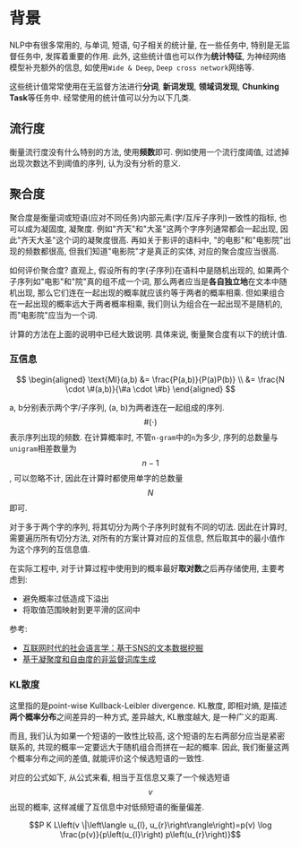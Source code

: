 # 背景

NLP中有很多常用的, 与单词, 短语, 句子相关的统计量, 在一些任务中, 特别是无监督任务中, 发挥着重要的作用. 此外, 这些统计值也可以作为**统计特征**, 为神经网络模型补充额外的信息, 如使用`Wide & Deep`, `Deep cross network`网络等.

这些统计值常常使用在无监督方法进行**分词**, **新词发现**, **领域词发现**, **Chunking Task**等任务中. 经常使用的统计值可以分为以下几类.

## 流行度

衡量流行度没有什么特别的方法, 使用**频数**即可. 例如使用一个流行度阈值, 过滤掉出现次数达不到阈值的序列, 认为没有分析的意义.

## 聚合度

聚合度是衡量词或短语(应对不同任务)内部元素(字/互斥子序列)一致性的指标, 也可以成为凝固度, 凝聚度. 例如"齐天"和"大圣"这两个字序列通常都会一起出现, 因此"齐天大圣"这个词的凝聚度很高. 再如关于影评的语料中, "的电影"和"电影院"出现的频数都很高, 但我们知道"电影院"才是真正的实体, 对应的聚合度应当很高.

如何评价聚合度? 直观上, 假设所有的字(子序列)在语料中是随机出现的, 如果两个子序列如"电影"和"院"真的组不成一个词, 那么两者应当是**各自独立地**在文本中随机出现, 那么它们连在一起出现的概率就应该约等于两者的概率相乘. 但如果组合在一起出现的概率远大于两者概率相乘, 我们则认为组合在一起出现不是随机的, 而"电影院"应当为一个词.

计算的方法在上面的说明中已经大致说明. 具体来说, 衡量聚合度有以下的统计值.

### 互信息

$$
\begin{aligned}
\text{MI}(a,b) &= \frac{P(a,b)}{P(a)P(b)} \\
&= \frac{N \cdot \#(a,b)}{\#a \cdot \#b}
\end{aligned}
$$

a, b分别表示两个字/子序列, (a, b)为两者连在一起组成的序列. $$\#(\cdot)$$表示序列出现的频数. 在计算概率时, 不管`n-gram`中的`n`为多少, 序列的总数量与`unigram`相差数量为$$n-1$$, 可以忽略不计, 因此在计算时都使用单字的总数量$$N$$即可.

对于多于两个字的序列, 将其切分为两个子序列时就有不同的切法. 因此在计算时, 需要遍历所有切分方法, 对所有的方案计算对应的互信息, 然后取其中的最小值作为这个序列的互信息值.

在实际工程中, 对于计算过程中使用到的概率最好**取对数**之后再存储使用, 主要考虑到:

- 避免概率过低造成下溢出
- 将取值范围映射到更平滑的区间中

参考:

- [互联网时代的社会语言学：基于SNS的文本数据挖掘](http://www.matrix67.com/blog/archives/5044)
- [基于凝聚度和自由度的非监督词库生成](http://zhanghonglun.cn/blog/project/%E5%9F%BA%E4%BA%8E%E5%87%9D%E8%81%9A%E5%BA%A6%E5%92%8C%E8%87%AA%E7%94%B1%E5%BA%A6%E7%9A%84%E9%9D%9E%E7%9B%91%E7%9D%A3%E8%AF%8D%E5%BA%93%E7%94%9F%E6%88%90/)

### KL散度

这里指的是point-wise Kullback-Leibler divergence. KL散度, 即相对熵, 是描述**两个概率分布**之间差异的一种方式, 差异越大, KL散度越大, 是一种广义的距离.

而且, 我们认为如果一个短语的一致性比较高, 这个短语的左右两部分应当是紧密联系的, 共现的概率一定要远大于随机组合而拼在一起的概率. 因此, 我们衡量这两个概率分布之间的差值, 就能评价这个候选短语的一致性.

对应的公式如下, 从公式来看, 相当于互信息又乘了一个候选短语$$v$$出现的概率, 这样减缓了互信息中对低频短语的衡量偏差.

$$P K L\left(v \|\left\langle u_{l}, u_{r}\right\rangle\right)=p(v) \log \frac{p(v)}{p\left(u_{l}\right) p\left(u_{r}\right)}$$
